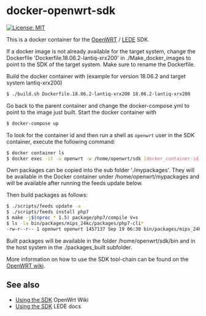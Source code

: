docker-openwrt-sdk
========================
[![License: MIT](http://img.shields.io/badge/license-MIT-blue.svg?style=flat-square)](https://github.com/hnw/docker-openwrt-sdk/blob/master/LICENSE)

This is a docker container for the [OpenWRT](https://openwrt.org/) / [LEDE](https://www.lede-project.org/) SDK.

If a docker image is not already available for the target system, change the Dockerfile 'Dockerfile.18.06.2-lantiq-xrx200' in ./Make_docker_images to point to the SDK of the target system. Make sure to rename the Dockerfile.

Build the docker container with
(example for version 18.06.2 and target system lantiq-xrx200)
```sh
$ ./build.sh Dockerfile.18.06.2-lantiq-xrx200 18.06.2-lantiq-xrx200
```
Go back to the parent container and change the docker-compose.yml to point to the image just built.
Start the docker container with
```sh
$ docker-compose up
```
To look for the container id and then run a shell as `openwrt` user in the SDK container, execute the following command:
```sh
$ docker container ls
$ docker exec -it -u openwrt -w /home/openwrt/sdk [docker_container-id] /bin/bash
```
Own packages can be copied into the sub folder './mypackages'.
They will be available in the Docker container under /home/openwrt/mypackages and will be available after running the feeds update below.

Then build packages as follows:

```sh
$ ./scripts/feeds update -a
$ ./scripts/feeds install php7
$ make -j$(nproc * 1.5) package/php7/compile V=s
$ ls -la bin/packages/mips_24kc/packages/php7-cli*
-rw-r--r-- 1 openwrt openwrt 1457137 Sep 19 06:30 bin/packages/mips_24kc/packages/php7-cli_7.1.1-1_mips_24kc.ipk
```

Built packages will be available in the folder /home/openwrt/sdk/bin and in the host system in the ./packages_built subfolder.

More information on how to use the SDK tool-chain can be found on the
[OpenWRT wiki](http://wiki.openwrt.org/doc/howto/build).

## See also

- [Using the SDK](https://wiki.openwrt.org/doc/howto/obtain.firmware.sdk) OpenWrt Wiki
- [Using the SDK](https://lede-project.org/docs/guide-developer/compile_packages_for_lede_with_the_sdk) LEDE docs
